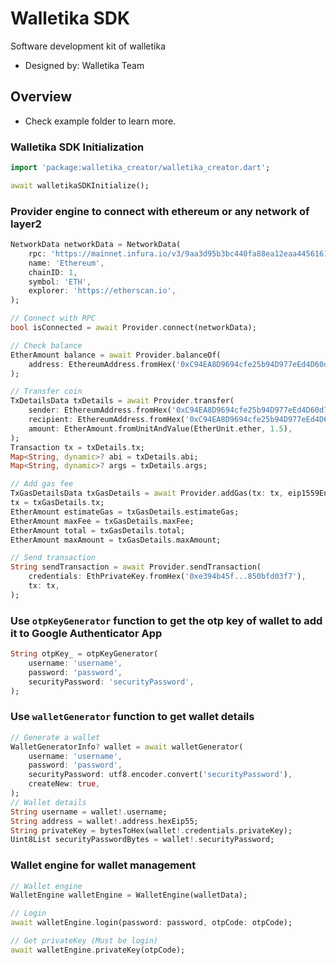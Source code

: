 # Walletika SDK
Software development kit of walletika
- Designed by: Walletika Team

## Overview
- Check example folder to learn more.

### Walletika SDK Initialization
```dart
import 'package:walletika_creator/walletika_creator.dart';

await walletikaSDKInitialize();
```

### Provider engine to connect with ethereum or any network of layer2
```dart
NetworkData networkData = NetworkData(
    rpc: 'https://mainnet.infura.io/v3/9aa3d95b3bc440fa88ea12eaa4456161',
    name: 'Ethereum',
    chainID: 1,
    symbol: 'ETH',
    explorer: 'https://etherscan.io',
);

// Connect with RPC
bool isConnected = await Provider.connect(networkData);

// Check balance
EtherAmount balance = await Provider.balanceOf(
    address: EthereumAddress.fromHex('0xC94EA8D9694cfe25b94D977eEd4D60d7c0985BD3'),
);

// Transfer coin
TxDetailsData txDetails = await Provider.transfer(
    sender: EthereumAddress.fromHex('0xC94EA8D9694cfe25b94D977eEd4D60d7c0985BD3'),
    recipient: EthereumAddress.fromHex('0xC94EA8D9694cfe25b94D977eEd4D60d7c0985BD3'),
    amount: EtherAmount.fromUnitAndValue(EtherUnit.ether, 1.5),
);
Transaction tx = txDetails.tx;
Map<String, dynamic>? abi = txDetails.abi;
Map<String, dynamic>? args = txDetails.args;

// Add gas fee
TxGasDetailsData txGasDetails = await Provider.addGas(tx: tx, eip1559Enabled: true);
tx = txGasDetails.tx;
EtherAmount estimateGas = txGasDetails.estimateGas;
EtherAmount maxFee = txGasDetails.maxFee;
EtherAmount total = txGasDetails.total;
EtherAmount maxAmount = txGasDetails.maxAmount;

// Send transaction
String sendTransaction = await Provider.sendTransaction(
    credentials: EthPrivateKey.fromHex('0xe394b45f...850bfd03f7'),
    tx: tx,
);
```

### Use `otpKeyGenerator` function to get the otp key of wallet to add it to Google Authenticator App
```dart
String otpKey_ = otpKeyGenerator(
    username: 'username',
    password: 'password',
    securityPassword: 'securityPassword',
);
```

### Use `walletGenerator` function to get wallet details
```dart
// Generate a wallet
WalletGeneratorInfo? wallet = await walletGenerator(
    username: 'username',
    password: 'password',
    securityPassword: utf8.encoder.convert('securityPassword'),
    createNew: true,
);
// Wallet details
String username = wallet!.username;
String address = wallet!.address.hexEip55;
String privateKey = bytesToHex(wallet!.credentials.privateKey);
Uint8List securityPasswordBytes = wallet!.securityPassword;
```

### Wallet engine for wallet management
```dart
// Wallet engine
WalletEngine walletEngine = WalletEngine(walletData);

// Login
await walletEngine.login(password: password, otpCode: otpCode);

// Get privateKey (Must be login)
await walletEngine.privateKey(otpCode);
```

